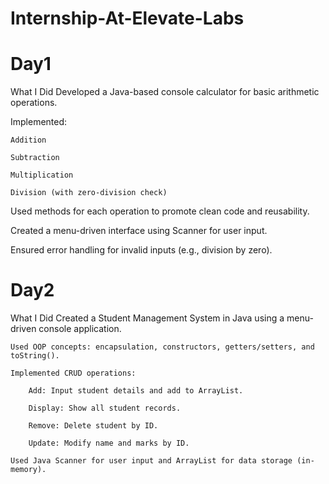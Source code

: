 # Internship-At-Elevate-Labs

# Day1
What I Did
Developed a Java-based console calculator for basic arithmetic operations.

Implemented:

    Addition

    Subtraction

    Multiplication

    Division (with zero-division check)

Used methods for each operation to promote clean code and reusability.

Created a menu-driven interface using Scanner for user input.

Ensured error handling for invalid inputs (e.g., division by zero).

# Day2
What I Did
    Created a Student Management System in Java using a menu-driven console application.

    Used OOP concepts: encapsulation, constructors, getters/setters, and toString().

    Implemented CRUD operations:

        Add: Input student details and add to ArrayList.

        Display: Show all student records.

        Remove: Delete student by ID.

        Update: Modify name and marks by ID.

    Used Java Scanner for user input and ArrayList for data storage (in-memory).